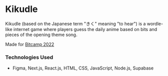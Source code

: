 # Kikudle
Kikudle (based on the Japanese term "きく" meaning "to hear") is a wordle-like internet game where players guess the daily anime based on bits and pieces of the opening theme song.

Made for [Bitcamp 2022](https://bitcamp2022.devpost.com/)

### Technologies Used
- Figma, Next.js, React.js, HTML, CSS, JavaScript, Node.js, Supabase